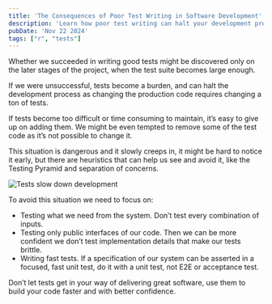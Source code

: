 ```yaml
---
title: 'The Consequences of Poor Test Writing in Software Development'
description: 'Learn how poor test writing can halt your development process and discover strategies to avoid this pitfall.'
pubDate: 'Nov 22 2024'
tags: ["r", "tests"]
---
```


Whether we succeeded in writing good tests might be discovered only on the later stages of the project, when the test suite becomes large enough.

If we were unsuccessful, tests become a burden, and can halt the development process as changing the production code requires changing a ton of tests.

If tests become too difficult or time consuming to maintain, it’s easy to give up on adding them. We might be even tempted to remove some of the test code as it’s not possible to change it.

This situation is dangerous and it slowly creeps in, it might be hard to notice it early, but there are heuristics that can help us see and avoid it, like the Testing Pyramid and separation of concerns.

![Tests slow down development](/blog/what-happens-if-we-dont-write-good-tests/cost-testing_bad.svg)

To avoid this situation we need to focus on:

- Testing what we need from the system. Don’t test every combination of inputs.
- Testing only public interfaces of our code. Then we can be more confident we don’t test implementation details that make our tests brittle.
- Writing fast tests. If a specification of our system can be asserted in a focused, fast unit test, do it with a unit test, not E2E or acceptance test.

Don’t let tests get in your way of delivering great software, use them to build your code faster and with better confidence.
